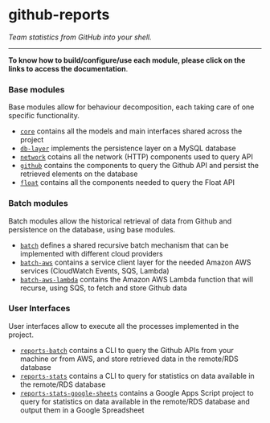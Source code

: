 github-reports
==============

_Team statistics from GitHub into your shell._

--------------

**To know how to build/configure/use each module, please click on the links to access the documentation**.

### Base modules

Base modules allow for behaviour decomposition, each taking care of one specific functionality.

* [`core`](core/README.md) contains all the models and main interfaces shared across the project
* [`db-layer`](db-layer/README.md) implements the persistence layer on a MySQL database
* [`network`](network/README.md) cotains all the network (HTTP) components used to query API
* [`github`](github/README.md) contains the components to query the Github API and persist the retrieved elements on the
  database
* [`float`](float/README.md) contains all the components needed to query the Float API

### Batch modules

Batch modules allow the historical retrieval of data from Github and persistence on the database, using base modules.

* [`batch`](batch/README.md) defines a shared recursive batch mechanism that can be implemented with different cloud
  providers
* [`batch-aws`](batch-aws/README.md) contains a service client layer for the needed Amazon AWS services (CloudWatch
  Events, SQS, Lambda)
* [`batch-aws-lambda`](batch-aws-lambda/README.md) contains the Amazon AWS Lambda function that will recurse, using SQS,
  to fetch and store Github data

### User Interfaces

User interfaces allow to execute all the processes implemented in the project.

* [`reports-batch`](reports-batch/README.md) contains a CLI to query the Github APIs from your machine or from AWS, and
  store retrieved data in the remote/RDS database
* [`reports-stats`](reports-stats/README.md) contains a CLI to query for statistics on data available in the remote/RDS
  database
* [`reports-stats-google-sheets`](reports-stats-google-sheets/README.md) contains a Google Apps Script project to query
  for statistics on data available in the remote/RDS database and output them in a Google Spreadsheet

